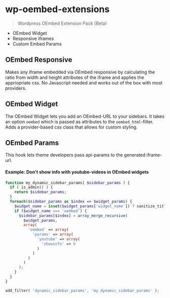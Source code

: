 wp-oembed-extensions
====================

> Wordpress OEmbed Extension Pack (Beta)

* OEmbed Widget
* Responsive iframes
* Custom Embed Params


## OEmbed Responsive

Makes any iframe embedded via OEmbed responsive by calculating the ratio from width and height attributes of the iframe and applies the appriopriate css. No Javascript needed and works out of the box with most providers.

## OEmbed Widget

The OEmbed Widget lets you add an OEmbed-URL to your sidebars.
It takes an option `oembed` which is passed as attributes to the `oembed_html`-filter.
Adds a provider-based css class that allows for custom styling.

## OEmbed Params

This hook lets theme developers pass api-params to the generated iframe-url.

#### Example: Don't show info with youtube-videos in OEmbed widgets

```php
function my_dynamic_sidebar_params( $sidebar_params ) {
  if ( is_admin() ) {
    return $sidebar_params;
  }
  foreach($sidebar_params as $index => $widget_params) {
    $widget_name = isset($widget_params['widget_name']) ? sanitize_title($widget_params['widget_name']) : '';
    if ($widget_name === 'oembed') {
      $sidebar_params[$index] = array_merge_recursive( 
        $widget_params,
        array(
          'oembed' => array(
            'params' => array(
              'youtube' => array(
                'showinfo' => 0
              )
            )
          )
        )
      );
    } 
  }
}

add_filter( 'dynamic_sidebar_params', 'my_dynamic_sidebar_params' );
```
